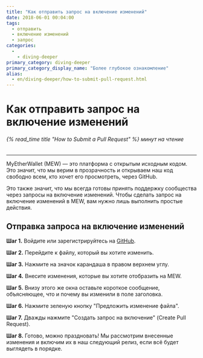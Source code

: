 ```yaml
---
title: "Как отправить запрос на включение изменений"
date: 2018-06-01 00:04:00
tags:
  - отправить
  - включение изменений
  - запрос
categories:
  - 
    - diving-deeper
primary_category: diving-deeper
primary_category_display_name: "Более глубокое ознакомление"
alias:
  - en/diving-deeper/how-to-submit-pull-request.html
---
```


# **Как отправить запрос на включение изменений**

###### {% read_time title "How to Submit a Pull Request" %} минут на чтение

* * *

MyEtherWallet (MEW) — это платформа с открытым исходным кодом. Это значит, что мы верим в прозрачность и открываем наш код свободно всем, кто хочет его просмотреть, через GitHub.

Это также значит, что мы всегда готовы принять поддержку сообщества через запросы на включение изменений. Чтобы сделать запрос на включение изменений в MEW, вам нужно лишь выполнить простые действия.

## **Отправка запроса на включение изменений**

**Шаг 1.** Войдите или зарегистрируйтесь на [GitHub](https://github.com/MyEtherWallet).

**Шаг 2.** Перейдите к файлу, который вы хотите изменить.

**Шаг 3.** Нажмите на значок карандаша в правом верхнем углу.

**Шаг 4.** Внесите изменения, которые вы хотите отобразить на MEW.

**Шаг 5.** Внизу этого же окна оставьте короткое сообщение, объясняющее, что и почему вы изменили в поле заголовка.

**Шаг 6.** Нажмите зеленую кнопку "Предложить изменение файла".

**Шаг 7.** Дважды нажмите "Создать запрос на включение" (Create Pull Request).

**Шаг 8.** Готово, можно праздновать! Мы рассмотрим внесенные изменения и включим их в наш следующий релиз, если всё будет выглядеть в порядке.
